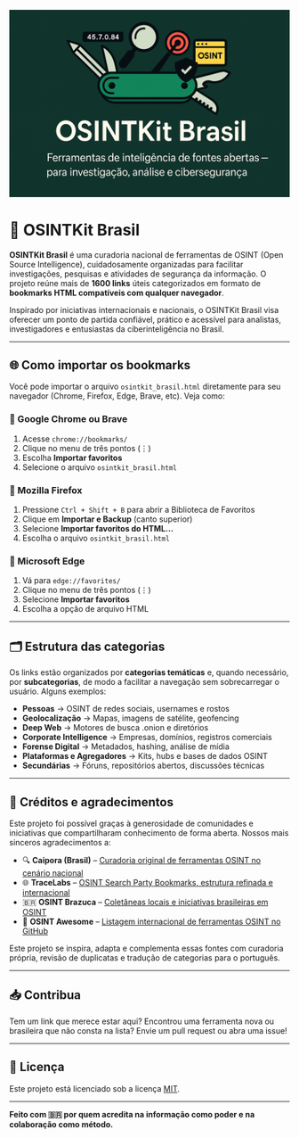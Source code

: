 ![OSINTKit Brasil](assets/logo.png)

# 🧰 OSINTKit Brasil

**OSINTKit Brasil** é uma curadoria nacional de ferramentas de OSINT (Open Source Intelligence), cuidadosamente organizadas para facilitar investigações, pesquisas e atividades de segurança da informação. O projeto reúne mais de **1600 links** úteis categorizados em formato de **bookmarks HTML compatíveis com qualquer navegador**.

Inspirado por iniciativas internacionais e nacionais, o OSINTKit Brasil visa oferecer um ponto de partida confiável, prático e acessível para analistas, investigadores e entusiastas da ciberinteligência no Brasil.

---

## 🌐 Como importar os bookmarks

Você pode importar o arquivo `osintkit_brasil.html` diretamente para seu navegador (Chrome, Firefox, Edge, Brave, etc). Veja como:

### 🔹 Google Chrome ou Brave

1. Acesse `chrome://bookmarks/`
2. Clique no menu de três pontos (⋮)
3. Escolha **Importar favoritos**
4. Selecione o arquivo `osintkit_brasil.html`

### 🔹 Mozilla Firefox

1. Pressione `Ctrl + Shift + B` para abrir a Biblioteca de Favoritos
2. Clique em **Importar e Backup** (canto superior)
3. Selecione **Importar favoritos do HTML...**
4. Escolha o arquivo `osintkit_brasil.html`

### 🔹 Microsoft Edge

1. Vá para `edge://favorites/`
2. Clique no menu de três pontos (⋮)
3. Selecione **Importar favoritos**
4. Escolha a opção de arquivo HTML

---

## 🗂️ Estrutura das categorias

Os links estão organizados por **categorias temáticas** e, quando necessário, por **subcategorias**, de modo a facilitar a navegação sem sobrecarregar o usuário. Alguns exemplos:

- **Pessoas** → OSINT de redes sociais, usernames e rostos
- **Geolocalização** → Mapas, imagens de satélite, geofencing
- **Deep Web** → Motores de busca .onion e diretórios
- **Corporate Intelligence** → Empresas, domínios, registros comerciais
- **Forense Digital** → Metadados, hashing, análise de mídia
- **Plataformas e Agregadores** → Kits, hubs e bases de dados OSINT
- **Secundárias** → Fóruns, repositórios abertos, discussões técnicas

---

## 🙌 Créditos e agradecimentos

Este projeto foi possível graças à generosidade de comunidades e iniciativas que compartilharam conhecimento de forma aberta. Nossos mais sinceros agradecimentos a:

- 🔍 **Caipora (Brasil)** – [Curadoria original de ferramentas OSINT no cenário nacional](https://caipora.pro/)
- 🌐 **TraceLabs** – [OSINT Search Party Bookmarks, estrutura refinada e internacional](https://www.tracelabs.org/)
- 🇧🇷 **OSINT Brazuca** – [Coletâneas locais e iniciativas brasileiras em OSINT](https://github.com/osintbrazuca/osint-brazuca)
- 🚀 **OSINT Awesome** – [Listagem internacional de ferramentas OSINT no GitHub](https://github.com/jivoi/awesome-osint)

Este projeto se inspira, adapta e complementa essas fontes com curadoria própria, revisão de duplicatas e tradução de categorias para o português.

---

## 📥 Contribua

Tem um link que merece estar aqui? Encontrou uma ferramenta nova ou brasileira que não consta na lista? Envie um pull request ou abra uma issue!

---

## 📘 Licença

Este projeto está licenciado sob a licença [MIT](LICENSE).

---

**Feito com 🇧🇷 por quem acredita na informação como poder e na colaboração como método.**
